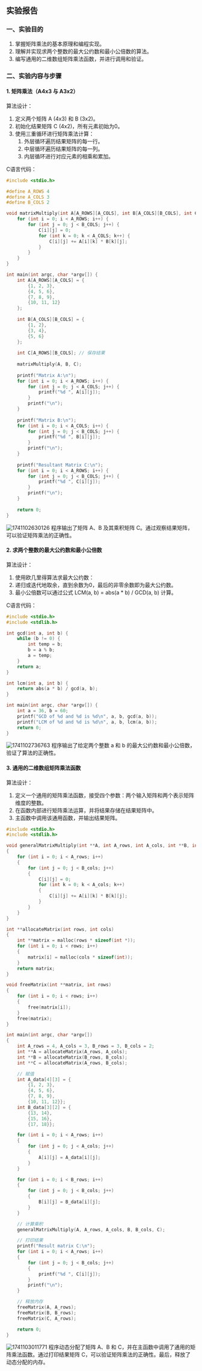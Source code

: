实验报告
---

### 一、实验目的
1. 掌握矩阵乘法的基本原理和编程实现。
2. 理解并实现求两个整数的最大公约数和最小公倍数的算法。
3. 编写通用的二维数组矩阵乘法函数，并进行调用和验证。


### 二、实验内容与步骤

#### 1. 矩阵乘法（A4x3 与 A3x2）
算法设计：
1. 定义两个矩阵 A (4x3) 和 B (3x2)。
2. 初始化结果矩阵 C (4x2)，所有元素初始为0。
3. 使用三重循环进行矩阵乘法计算：
   1. 外层循环遍历结果矩阵的每一行。
   2. 中层循环遍历结果矩阵的每一列。
   3. 内层循环进行对应元素的相乘和累加。

C语言代码：
```c
#include <stdio.h>

#define A_ROWS 4
#define A_COLS 3
#define B_COLS 2

void matrixMultiply(int A[A_ROWS][A_COLS], int B[A_COLS][B_COLS], int C[A_ROWS][B_COLS]) {
    for (int i = 0; i < A_ROWS; i++) {
        for (int j = 0; j < B_COLS; j++) {
            C[i][j] = 0;
            for (int k = 0; k < A_COLS; k++) {
                C[i][j] += A[i][k] * B[k][j];
            }
        }
    }
}

int main(int argc, char *argv[]) {
    int A[A_ROWS][A_COLS] = {
        {1, 2, 3},
        {4, 5, 6},
        {7, 8, 9},
        {10, 11, 12}
    };
    
    int B[A_COLS][B_COLS] = {
        {1, 2},
        {3, 4},
        {5, 6}
    };
    
    int C[A_ROWS][B_COLS]; // 保存结果
    
    matrixMultiply(A, B, C);
    
    printf("Matrix A:\n");
    for (int i = 0; i < A_ROWS; i++) {
        for (int j = 0; j < A_COLS; j++) {
            printf("%d ", A[i][j]);
        }
        printf("\n");
    }
    
    printf("Matrix B:\n");
    for (int i = 0; i < A_COLS; i++) {
        for (int j = 0; j < B_COLS; j++) {
            printf("%d ", B[i][j]);
        }
        printf("\n");
    }
    
    printf("Resultant Matrix C:\n");
    for (int i = 0; i < A_ROWS; i++) {
        for (int j = 0; j < B_COLS; j++) {
            printf("%d ", C[i][j]);
        }
        printf("\n");
    }
    
    return 0;
}
```

![1741102630126](image/README/1741102630126.png)
程序输出了矩阵 A、B 及其乘积矩阵 C。通过观察结果矩阵，可以验证矩阵乘法的正确性。

#### 2. 求两个整数的最大公约数和最小公倍数
算法设计：
1. 使用欧几里得算法求最大公约数：
2. 递归或迭代地取余，直到余数为0，最后的非零余数即为最大公约数。
3. 最小公倍数可以通过公式 LCM(a, b) = abs(a * b) / GCD(a, b) 计算。

C语言代码：
```c
#include <stdio.h>
#include <stdlib.h>

int gcd(int a, int b) {
    while (b != 0) {
        int temp = b;
        b = a % b;
        a = temp;
    }
    return a;
}

int lcm(int a, int b) {
    return abs(a * b) / gcd(a, b);
}

int main(int argc, char *argv[]) {
    int a = 36, b = 60;
    printf("GCD of %d and %d is %d\n", a, b, gcd(a, b));
    printf("LCM of %d and %d is %d\n", a, b, lcm(a, b));
    return 0;
}
```

![1741102736763](image/README/1741102736763.png)
程序输出了给定两个整数 a 和 b 的最大公约数和最小公倍数，验证了算法的正确性。

#### 3. 通用的二维数组矩阵乘法函数
算法设计：
1. 定义一个通用的矩阵乘法函数，接受四个参数：两个输入矩阵和两个表示矩阵维度的整数。
2. 在函数内部进行矩阵乘法运算，并将结果存储在结果矩阵中。
3. 主函数中调用该通用函数，并输出结果矩阵。

```c
#include <stdio.h>
#include <stdlib.h>

void generalMatrixMultiply(int **A, int A_rows, int A_cols, int **B, int B_cols, int **C)
{
    for (int i = 0; i < A_rows; i++)
    {
        for (int j = 0; j < B_cols; j++)
        {
            C[i][j] = 0;
            for (int k = 0; k < A_cols; k++)
            {
                C[i][j] += A[i][k] * B[k][j];
            }
        }
    }
}

int **allocateMatrix(int rows, int cols)
{
    int **matrix = malloc(rows * sizeof(int *));
    for (int i = 0; i < rows; i++)
    {
        matrix[i] = malloc(cols * sizeof(int));
    }
    return matrix;
}

void freeMatrix(int **matrix, int rows)
{
    for (int i = 0; i < rows; i++)
    {
        free(matrix[i]);
    }
    free(matrix);
}

int main(int argc, char *argv[])
{
    int A_rows = 4, A_cols = 3, B_rows = 3, B_cols = 2;
    int **A = allocateMatrix(A_rows, A_cols);
    int **B = allocateMatrix(B_rows, B_cols);
    int **C = allocateMatrix(A_rows, B_cols);

    // 赋值
    int A_data[4][3] = {
        {1, 2, 3},
        {4, 5, 6},
        {7, 8, 9},
        {10, 11, 12}};
    int B_data[3][2] = {
        {13, 14},
        {15, 16},
        {17, 18}};

    for (int i = 0; i < A_rows; i++)
    {
        for (int j = 0; j < A_cols; j++)
        {
            A[i][j] = A_data[i][j];
        }
    }

    for (int i = 0; i < B_rows; i++)
    {
        for (int j = 0; j < B_cols; j++)
        {
            B[i][j] = B_data[i][j];
        }
    }

    // 计算乘积
    generalMatrixMultiply(A, A_rows, A_cols, B, B_cols, C);

    // 打印结果
    printf("Result matrix C:\n");
    for (int i = 0; i < A_rows; i++)
    {
        for (int j = 0; j < B_cols; j++)
        {
            printf("%d ", C[i][j]);
        }
        printf("\n");
    }

    // 释放内存
    freeMatrix(A, A_rows);
    freeMatrix(B, B_rows);
    freeMatrix(C, A_rows);

    return 0;
}
```

![1741103011771](image/README/1741103011771.png)
程序动态分配了矩阵 A、B 和 C，并在主函数中调用了通用的矩阵乘法函数。通过打印结果矩阵 C，可以验证矩阵乘法的正确性。最后，释放了动态分配的内存。

